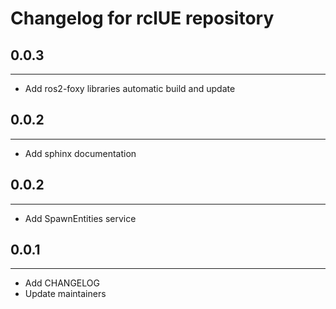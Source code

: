 # Changelog for rclUE repository
## 0.0.3 ##
------------------------
* Add ros2-foxy libraries automatic build and update  

## 0.0.2 ##
------------------------
* Add sphinx documentation

## 0.0.2 ##
------------------------
* Add SpawnEntities service

## 0.0.1 ##
------------------------
* Add CHANGELOG
* Update maintainers